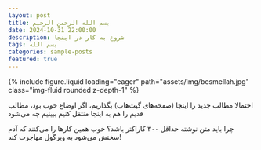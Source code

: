 ```yaml
---
layout: post
title: بسم الله الرحمن الرحیم
date: 2024-10-31 22:00:00
description: شروع به کار در اینجا
tags: بسم الله
categories: sample-posts
featured: true
---
```


<div class="row mt-3">
    <div class="col-sm mt-3 mt-md-0">
        {% include figure.liquid loading="eager" path="assets/img/besmellah.jpg" class="img-fluid rounded z-depth-1" %}
    </div>
</div>


احتمالا مطالب جدید را اینجا (صفحه‌های گیت‌هاب) بگذاریم، اگر اوضاع خوب بود، مطالب قدیم را هم به اینجا منتقل کنیم ببینیم چه می‌شود

چرا باید متن نوشته حداقل ۳۰۰ کاراکتر باشد؟ خوب همین کارها را می‌کنند که آدم سختش می‌شود به ویرگول مهاجرت کند!

